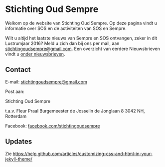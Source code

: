 # Stichting Oud Sempre

Welkom op de website van Stichting Oud Sempre. Op deze pagina vindt u informatie over SOS en de activiteiten van SOS en Sempre. 

Wilt u altijd het laatste nieuws van Sempre en SOS ontvangen, zeker in dit Lustrumjaar 2016? Meld u zich dan bij ons per mail, aan stichtingoudsempre@gmail.com. Een overzicht van eerdere Nieuwsbrieven vindt u [onder nieuwsbrieven](http://sos.sempresite.nl/nieuwsbrieven).

## Contact

E-mail: stichtingoudsempre@gmail.com

Post aan:

Stichting Oud Sempre

t.a.v. Fleur Praal
Burgemeester de Josselin de Jonglaan 8
3042 NH, Rotterdam

Facebook: [facebook.com/stichtingoudsempre](http://www.facebook.com/stichtingoudsempre)

## Updates

Zie https://help.github.com/articles/customizing-css-and-html-in-your-jekyll-theme/
